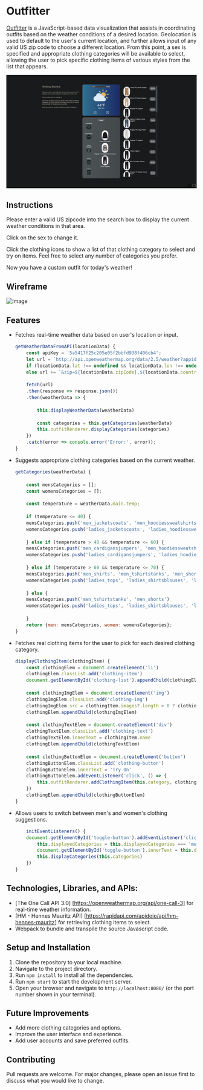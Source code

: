 # Outfitter

<a href="https://inkorrect-code.github.io/Outfitter/">Outfitter</a> is a JavaScript-based data visualization that assists in coordinating outfits based on the weather conditions of a desired location. Geolocation is used to default to the user's current location, and further allows input of any valid US zip code to choose a different location. From this point, a sex is specified and appropriate clothing categories will be available to select, allowing the user to pick specific clothing items of various styles from the list that appears.

![image](image-1.png)

## Instructions
Please enter a valid US zipcode into the search box to display the current weather conditions in that area.

Click on the sex to change it.

Click the clothing icons to show a list of that clothing category to select and try on items. Feel free to select any number of categories you prefer.

Now you have a custom outfit for today's weather!

## Wireframe
![image](https://github.com/Inkorrect-Code/Outfitter/assets/148132042/def4f079-bda1-4a57-944f-0d6a8e43741d)

## Features
- Fetches real-time weather data based on user's location or input.

    ```javascript
    getWeatherDataFromAPI(locationData) {
        const apiKey = '5a5417f25c205e05f2bbfd938f406cb4';
        let url = `http://api.openweathermap.org/data/2.5/weather?appid=${apiKey}&units=imperial`;
        if (locationData.lat !== undefined && locationData.lon !== undefined) url += `&lat=${locationData.lat}&lon=${locationData.lon}`
        else url += `&zip=${locationData.zipCode},${locationData.countryCode}`

        fetch(url)
        .then(response => response.json())
        .then(weatherData => { 
            
            this.displayWeatherData(weatherData)

            const categories = this.getCategories(weatherData)
            this.outfitRenderer.displayCategories(categories)
        })
        .catch(error => console.error('Error:', error));
    }

    ```
- Suggests appropriate clothing categories based on the current weather.

    ```javascript
    getCategories(weatherData) {
    
        const mensCategories = [];
        const womensCategories = [];

        const temperature = weatherData.main.temp;

        if (temperature <= 40) {
        mensCategories.push('men_jacketscoats', 'men_hoodiessweatshirts', 'men_shirts', 'men_trousers', 'men_jeans')
        womensCategories.push('ladies_jacketscoats', 'ladies_hoodiessweatshirts', 'ladies_trousers', 'ladies_jeans')

        } else if (temperature > 40 && temperature <= 60) {
        mensCategories.push('men_cardigansjumpers', 'men_hoodiessweatshirts', 'men_shirts', 'men_trousers', 'men_jeans')
        womensCategories.push('ladies_cardigansjumpers', 'ladies_hoodiessweatshirts', 'ladies_tops', 'ladies_shirtsblouses', 'ladies_trousers', 'ladies_jeans', 'ladies_dresses')

        } else if (temperature > 60 && temperature <= 70) {
        mensCategories.push('men_shirts', 'men_tshirtstanks', 'men_shorts', 'men_trousers', 'men_jeans')
        womensCategories.push('ladies_tops', 'ladies_shirtsblouses', 'ladies_trousers', 'ladies_jeans', 'ladies_skirts', 'ladies_dresses')

        } else {
        mensCategories.push('men_tshirtstanks', 'men_shorts')
        womensCategories.push('ladies_tops', 'ladies_shirtsblouses', 'ladies_skirts', 'ladies_shorts', 'ladies_dresses')

        }
        return {men: mensCategories, women: womensCategories};
  }
    ```
- Fetches real clothing items for the user to pick for each desired clothing category.

    ```javascript
    displayClothingItem(clothingItem) {
        const clothingElem = document.createElement('li')
        clothingElem.classList.add('clothing-item')
        document.getElementById('clothing-list').appendChild(clothingElem)

        const clothingImgElem = document.createElement('img')
        clothingImgElem.classList.add('clothing-img')
        clothingImgElem.src = clothingItem.images?.length > 0 ? clothingItem.images[0].url : ''
        clothingElem.appendChild(clothingImgElem)

        const clothingTextElem = document.createElement('div')
        clothingTextElem.classList.add('clothing-text')
        clothingTextElem.innerText = clothingItem.name
        clothingElem.appendChild(clothingTextElem)

        const clothingButtonElem = document.createElement('button')
        clothingButtonElem.classList.add('clothing-button')
        clothingButtonElem.innerText = 'Try On'
        clothingButtonElem.addEventListener('click', () => {
            this.outfitRenderer.addClothingItem(this.category, clothingItem)
        })
        clothingElem.appendChild(clothingButtonElem)
    }
    ```
- Allows users to switch between men's and women's clothing suggestions.

    ```javascript
        initEventListeners() {
        document.getElementById('toggle-button').addEventListener('click', () => {
            this.displayedCategories = this.displayedCategories === 'men' ? 'women' : 'men'
            document.getElementById('toggle-button').innerText = this.displayedCategories.toUpperCase()
            this.displayCategories(this.categories)
        })
    }
    ```

## Technologies, Libraries, and APIs:
- [The One Call API 3.0] [https://openweathermap.org/api/one-call-3] for real-time weather information.
- [HM - Hennes Mauritz API] [https://rapidapi.com/apidojo/api/hm-hennes-mauritz] for retrieving clothing items to select.
- Webpack to bundle and transpile the source Javascript code.

## Setup and Installation
1. Clone the repository to your local machine.
2. Navigate to the project directory.
3. Run `npm install` to install all the dependencies.
4. Run `npm start` to start the development server.
5. Open your browser and navigate to `http://localhost:8080/` (or the port number shown in your terminal).

## Future Improvements
- Add more clothing categories and options.
- Improve the user interface and experience.
- Add user accounts and save preferred outfits.

## Contributing
Pull requests are welcome. For major changes, please open an issue first to discuss what you would like to change.
